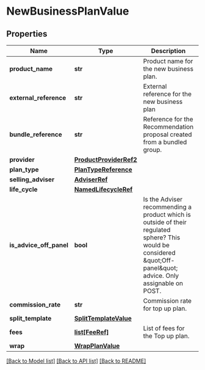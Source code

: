 # NewBusinessPlanValue

## Properties
Name | Type | Description | Notes
------------ | ------------- | ------------- | -------------
**product_name** | **str** | Product name for the new business plan. | [optional] 
**external_reference** | **str** | External reference for the new business plan | [optional] 
**bundle_reference** | **str** | Reference for the Recommendation proposal created from a bundled group. | [optional] 
**provider** | [**ProductProviderRef2**](ProductProviderRef2.md) |  | 
**plan_type** | [**PlanTypeReference**](PlanTypeReference.md) |  | 
**selling_adviser** | [**AdviserRef**](AdviserRef.md) |  | 
**life_cycle** | [**NamedLifecycleRef**](NamedLifecycleRef.md) |  | 
**is_advice_off_panel** | **bool** | Is the Adviser recommending a product which is outside of their regulated sphere?  This would be considered \&quot;Off-panel\&quot; advice. Only assignable on POST. | [optional] [default to False]
**commission_rate** | **str** | Commission rate for top up plan. | [optional] 
**split_template** | [**SplitTemplateValue**](SplitTemplateValue.md) |  | [optional] 
**fees** | [**list[FeeRef]**](FeeRef.md) | List of fees for the Top up plan. | [optional] 
**wrap** | [**WrapPlanValue**](WrapPlanValue.md) |  | [optional] 

[[Back to Model list]](../README.md#documentation-for-models) [[Back to API list]](../README.md#documentation-for-api-endpoints) [[Back to README]](../README.md)

